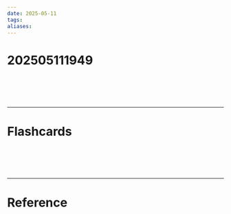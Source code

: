 ```yaml
---
date: 2025-05-11
tags: 
aliases:
---
```

# 202505111949


# ‌
---
# Flashcards


# ‌
---
# Reference
